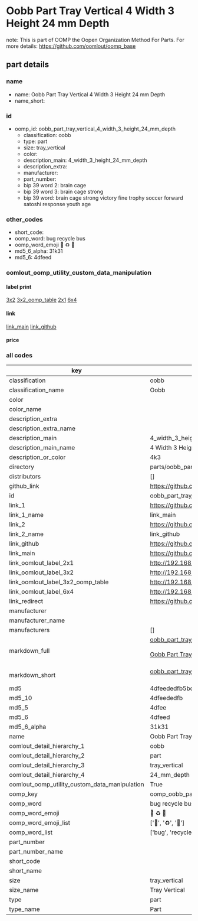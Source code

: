 # Oobb Part Tray Vertical 4 Width 3 Height 24 mm Depth  

note: This is part of OOMP the Oopen Organization Method For Parts. For more details: https://github.com/oomlout/oomp_base

##  part details
  







### name
* name: Oobb Part Tray Vertical 4 Width 3 Height 24 mm Depth
* name_short: 
### id
* oomp_id: oobb_part_tray_vertical_4_width_3_height_24_mm_depth
  * classification: oobb
  * type: part
  * size: tray_vertical
  * color: 
  * description_main: 4_width_3_height_24_mm_depth
  * description_extra: 
  * manufacturer: 
  * part_number: 
  * bip 39 word 2: brain cage
  * bip 39 word 3: brain cage strong
  * bip 39 word: brain cage strong victory fine trophy soccer forward satoshi response youth age

### other_codes
* short_code: 
* oomp_word: bug recycle bus
* oomp_word_emoji :bug: :recycle: :bus:
* md5_6_alpha: 31k31
* md5_6: 4dfeed






### oomlout_oomp_utility_custom_data_manipulation
#### label print
[3x2](http://192.168.1.245:1112/?label=oomp%2031k31)
[3x2_oomp_table](http://192.168.1.108:1112/?label=oomp%2031k31)
[2x1](http://192.168.1.242:1112/?label=oomp%2031k31)
[6x4](http://192.168.1.55:1112/?label=oomp%2031k31)    

#### link

[link_main](https://github.com/oomlout/oomlout_oomp_version_1_messy/tree/main/parts/oobb_part_tray_vertical_4_width_3_height_24_mm_depth) [link_github](https://github.com/oomlout/oomlout_oomp_version_1_messy/tree/main/parts/oobb_part_tray_vertical_4_width_3_height_24_mm_depth)                             

#### price







### all codes 
| key | value |  
| --- | --- |  
| classification | oobb |  
| classification_name | Oobb |  
| color |  |  
| color_name |  |  
| description_extra |  |  
| description_extra_name |  |  
| description_main | 4_width_3_height_24_mm_depth |  
| description_main_name | 4 Width 3 Height 24 mm Depth |  
| description_or_color | 4k3 |  
| directory | parts/oobb_part_tray_vertical_4_width_3_height_24_mm_depth |  
| distributors | [] |  
| github_link | https://github.com/oomlout/oomlout_oomp_part_src/tree/main/parts/oobb_part_tray_vertical_4_width_3_height_24_mm_depth |  
| id | oobb_part_tray_vertical_4_width_3_height_24_mm_depth |  
| link_1 | https://github.com/oomlout/oomlout_oomp_version_1_messy/tree/main/parts/oobb_part_tray_vertical_4_width_3_height_24_mm_depth |  
| link_1_name | link_main |  
| link_2 | https://github.com/oomlout/oomlout_oomp_version_1_messy/tree/main/parts/oobb_part_tray_vertical_4_width_3_height_24_mm_depth |  
| link_2_name | link_github |  
| link_github | https://github.com/oomlout/oomlout_oomp_version_1_messy/tree/main/parts/oobb_part_tray_vertical_4_width_3_height_24_mm_depth |  
| link_main | https://github.com/oomlout/oomlout_oomp_version_1_messy/tree/main/parts/oobb_part_tray_vertical_4_width_3_height_24_mm_depth |  
| link_oomlout_label_2x1 | http://192.168.1.242:1112/?label=oomp%2031k31 |  
| link_oomlout_label_3x2 | http://192.168.1.245:1112/?label=oomp%2031k31 |  
| link_oomlout_label_3x2_oomp_table | http://192.168.1.108:1112/?label=oomp%2031k31 |  
| link_oomlout_label_6x4 | http://192.168.1.55:1112/?label=oomp%2031k31 |  
| link_redirect | https://github.com/oomlout/oomlout_oomp_version_1_messy/tree/main/parts/oobb_part_tray_vertical_4_width_3_height_24_mm_depth |  
| manufacturer |  |  
| manufacturer_name |  |  
| manufacturers | [] |  
| markdown_full | [oobb_part_tray_vertical_4_width_3_height_24_mm_depth](none)<br>[](none)<br>[Oobb Part Tray Vertical 4 Width 3 Height 24 Mm Depth](none)<br><br> |  
| markdown_short | [oobb_part_tray_vertical_4_width_3_height_24_mm_depth](none)<br><br> |  
| md5 | 4dfeededfb5bd9bba3ab6f3bae4808d7 |  
| md5_10 | 4dfeededfb |  
| md5_5 | 4dfee |  
| md5_6 | 4dfeed |  
| md5_6_alpha | 31k31 |  
| name | Oobb Part Tray Vertical 4 Width 3 Height 24 mm Depth |  
| oomlout_detail_hierarchy_1 | oobb |  
| oomlout_detail_hierarchy_2 | part |  
| oomlout_detail_hierarchy_3 | tray_vertical |  
| oomlout_detail_hierarchy_4 | 24_mm_depth |  
| oomlout_oomp_utility_custom_data_manipulation | True |  
| oomp_key | oomp_oobb_part_tray_vertical_4_width_3_height_24_mm_depth |  
| oomp_word | bug recycle bus |  
| oomp_word_emoji | :bug: :recycle: :bus: |  
| oomp_word_emoji_list | [':bug:', ':recycle:', ':bus:'] |  
| oomp_word_list | ['bug', 'recycle', 'bus'] |  
| part_number |  |  
| part_number_name |  |  
| short_code |  |  
| short_name |  |  
| size | tray_vertical |  
| size_name | Tray Vertical |  
| type | part |  
| type_name | Part |  
